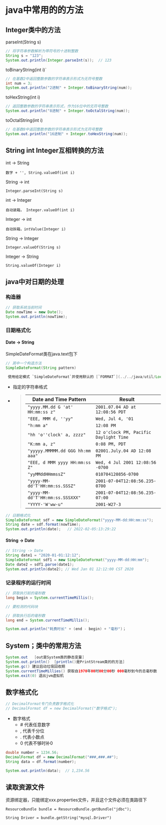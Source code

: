 # java中常用的的方法

## Integer类中的方法

parseInt(String s)

```java
// 将字符串参数解析为带符号的十进制整数
String s = "123";
System.out.println(Integer.parseInt(s));  // 123
```

toBinaryString(int i)`

```java
// 在基数2中返回整数参数的字符串表示形式为无符号整数
int num = 3;
System.out.println("2进制" + Integer.toBinaryString(num));
```

toHexString(int i)

```java
// 返回整数参数的字符串表示形式，作为16位中的无符号整数
System.out.println("8进制" + Integer.toOctalString(num));
```

toOctalString(int i)

```java
// 在基数8中返回整数参数的字符串表示形式为无符号整数
System.out.println("16进制" + Integer.toHexString(num));
```

## String int Integer互相转换的方法

int -> String

`数字 + '', String.valueOf(int i)`

String -> int

`Integer.parseInt(String s)`

int -> Integer

`自动装箱， Integer.valueOf(int i)`

Integer -> int

`自动拆箱，intValue(Integer i)`

String -> Integer

`Integer.valueOf(String s)`

Integer -> String

`String.valueOf(Integer i)`

## java中对日期的处理

### 构造器

```java
// 获取系统当前时间
Date nowTime = new Date();
System.out.println(nowTime);
```

### 日期格式化

#### Date -> String

SimpleDateFormat类在java.text包下

````java
// 其中一个构造方法
SimpleDateFormat(String pattern)

 使用给定模式 `SimpleDateFormat`并使用默认的 [`FORMAT`](../../java/util/Locale.Category.html#FORMAT)语言环境的默认日期格式符号`
````



- 指定的字符串格式

- > 
  >
  > | Date and Time Pattern            | Result                                 |
  > | -------------------------------- | -------------------------------------- |
  > | `"yyyy.MM.dd G 'at' HH:mm:ss z"` | `2001.07.04 AD at 12:08:56 PDT`        |
  > | `"EEE, MMM d, ''yy"`             | `Wed, Jul 4, '01`                      |
  > | `"h:mm a"`                       | `12:08 PM`                             |
  > | `"hh 'o''clock' a, zzzz"`        | `12 o'clock PM, Pacific Daylight Time` |
  > | `"K:mm a, z"`                    | `0:08 PM, PDT`                         |
  > | `"yyyyy.MMMMM.dd GGG hh:mm aaa"` | `02001.July.04 AD 12:08 PM`            |
  > | `"EEE, d MMM yyyy HH:mm:ss Z"`   | `Wed, 4 Jul 2001 12:08:56 -0700`       |
  > | `"yyMMddHHmmssZ"`                | `010704120856-0700`                    |
  > | `"yyyy-MM-dd'T'HH:mm:ss.SSSZ"`   | `2001-07-04T12:08:56.235-0700`         |
  > | `"yyyy-MM-dd'T'HH:mm:ss.SSSXXX"` | `2001-07-04T12:08:56.235-07:00`        |
  > | `"YYYY-'W'ww-u"`                 | `2001-W27-3`                           |

```java
// 日期格式化
SimpleDateFormat sdf = new SimpleDateFormat("yyyy-MM-dd:HH:mm:ss");
String date = sdf.format(nowTime);
System.out.println(date);   // 2022-02-05:13:29:22
```

#### String -> Date

```java
// String -> Date
String date1 = "2020-01-01:12:12";
SimpleDateFormat sdf1 = new SimpleDateFormat("yyyy-MM-dd:HH:mm");
Date date2 = sdf1.parse(date1);
System.out.println(date2); // Wed Jan 01 12:12:00 CST 2020
```

### 记录程序的运行时间

```java
// 获取执行前的毫秒数
long begin = System.currentTimeMillis();

// 要检测的代码块

// 获取执行后的毫秒数
long end = System.currentTimeMillis();

System.out.println("耗费时长" + (end - begin) + "毫秒")；

```

## System；类中的常用方法

```java 
System.out   [out是System类的静态变量]
System.out.println()  [println()是PrintStream类的的方法]
System.gc() 建议启动垃圾回收期
System.currentTimeMillies() 获取自1970年00时00分00秒 000毫秒到今的总毫秒数
System.exit(0) 退出jvm虚拟机
```

## 数字格式化

```java
// DecimalFormat专门负责数字格式化
// DecimalFormat df = new DecimalFormat("数字格式");
```

- 数字格式
  - \# 代表任意数字
  - , 代表千分位
  - . 代表小数点
  - 0 代表不够时补0

```java
double number = 1234.56;
DecimalFormat df = new DecimalFormat("###,###.##");
String data = df.format(number);

System.out.println(data);  // 1,234.56
```



## 读取资源文件

资源绑定器，只能绑定xxx.properties文件，并且这个文件必须在类路径下

`ResourceBundle bundle = ResourceBundle.getBundle("jdbc");`

`String Driver = bundle.getString("mysql.Driver")`

